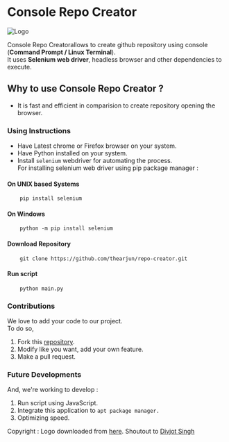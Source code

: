 # Console Repo Creator

![Logo](https://i.ibb.co/vdmfZxK/console-repo-creator.png)

Console Repo Creatorallows to create github repository using console (**Command Prompt / Linux Terminal**). <br/>
It uses **Selenium web driver**, headless browser and other dependencies to execute.  

## Why to use **Console Repo Creator** ?
 - It is fast and efficient in comparision to create repository opening the browser.
 

### Using Instructions

- Have Latest chrome or Firefox browser on your system.
- Have Python installed on your system.
- Install ```selenium``` webdriver for automating the process.  
For installing selenium web driver using pip package manager :

#### On UNIX based Systems

        pip install selenium

#### On Windows

        python -m pip install selenium

#### Download Repository

        git clone https://github.com/thearjun/repo-creator.git

#### Run script

        python main.py

### Contributions

We love to add your code to our project.  
To do so,

1. Fork this [repository](https://github.com/thearjun/repo-creator).
2. Modify like you want, add your own feature.
3. Make a pull request.

### Future Developments

And, we're working to develop :

1. Run script using JavaScript.
2. Integrate this application to ```apt package manager.```
3. Optimizing speed.

Copyright : Logo downloaded from [here](https://www.iconfinder.com/icons/344124/code_github_repository_social_icon). Shoutout to [Divjot Singh](https://www.iconfinder.com/Frank_Martin)








